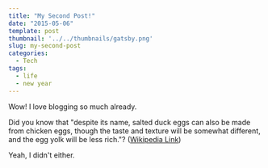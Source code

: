 ```yaml
---
title: "My Second Post!"
date: "2015-05-06"
template: post
thumbnail: '../../thumbnails/gatsby.png'
slug: my-second-post
categories:
  - Tech
tags:
  - life
  - new year
---
```


Wow! I love blogging so much already.

Did you know that "despite its name, salted duck eggs can also be made from
chicken eggs, though the taste and texture will be somewhat different, and the
egg yolk will be less rich."?
([Wikipedia Link](https://en.wikipedia.org/wiki/Salted_duck_egg))

Yeah, I didn't either.
